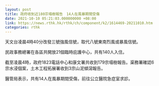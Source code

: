 ```yaml
---
layout: post
title: 政府收到近180宗塌樹報告　14人在風暴期間受傷
date: 2021-10-10 05:21:03.000000000 +08:00
link: https://news.rthk.hk/rthk/ch/component/k2/1614469-20211010.htm
categories: rthk
---
```


天文台凌晨4時40分改發三號強風信號，取代八號東南烈風或暴風信號。

民政事務總署在各區共開放21個臨時庇護中心，共有140人入住。

截至凌晨4時，政府1823電話中心和康文署共收到179宗塌樹報告。渠務署確認6宗水浸個案，土木工程拓展署收到3宗山泥傾瀉報告。

醫管局表示，共有14人在風暴期間受傷，前往公立醫院急症室求診。
